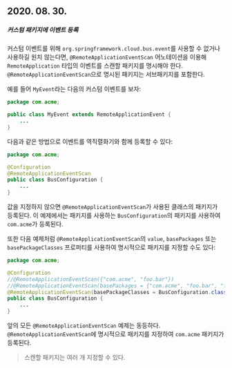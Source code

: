 ## 2020. 08. 30.

##### 커스텀 패키지에 이벤트 등록

커스텀 이벤트를 위해 `org.springframework.cloud.bus.event`를 사용할 수 없거나 사용하길 원치 않는다면, `@RemoteApplicationEventScan` 어노테이션을 이용해 `RemoteApplication` 타입의 이벤트를 스캔할 패키지를 명시해야 한다. `@RemoteApplicationEventScan`으로 명시된 패키지는 서브패키지를 포함한다.

예를 들어 `MyEvent`라는 다음의 커스텀 이벤트를 보자:

```java
package com.acme;

public class MyEvent extends RemoteApplicationEvent {
    ...
}
```

다음과 같은 방법으로 이벤트를 역직렬화기와 함께 등록할 수 있다:

```java
package com.acme;

@Configuration
@RemoteApplicationEventScan
public class BusConfiguration {
    ...
}
```

값을 지정하지 않으면 `@RemoteApplicationEventScan`가 사용된 클래스의 패키지가 등록된다. 이 예제에서는 패키지를 사용하는 `BusConfiguration`의 패키지를 사용하여 `com.acme`가 등록된다.

또한 다음 예제처럼 `@RemoteApplicationEventScan`의 `value`, `basePackages` 또는 `basePackageClasses` 프로퍼티를 사용하여 명시적으로 패키지를 지정할 수도 있다:

```java
package com.acme;

@Configuration
//@RemoteApplicationEventScan({"com.acme", "foo.bar"})
//@RemoteApplicationEventScan(basePackages = {"com.acme", "foo.bar", "fizz.buzz"})
@RemoteApplicationEventScan(basePackageClasses = BusConfiguration.class)
public class BusConfiguration {
    ...
}
```

앞의 모든 `@RemoteApplicationEventScan` 예제는 동등하다. `@RemoteApplicationEventScan`에 명시적으로 패키지를 지정하여 `com.acme` 패키지가 등록된다.

> 스캔할 패키지는 여러 개 지정할 수 있다.

